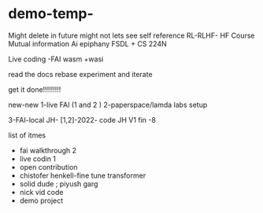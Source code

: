 # demo-temp-
Might delete in future might not lets see
self reference
RL-RLHF- HF Course 
Mutual information
Ai epiphany
FSDL + CS 224N

Live coding -FAI
 wasm +wasi

read the docs
rebase
experiment and iterate

get it done!!!!!!!!!

new-new
1-live FAI (1 and 2 )
2-paperspace/lamda labs setup

3-FAI-local
JH- [1,2]-2022- code
JH V1 fin -8

list of itmes
- fai walkthrough 2
- live codin 1
- open contribution
- chistofer henkell-fine tune transformer
- solid dude ; piyush garg
- nick vid code
- demo project


